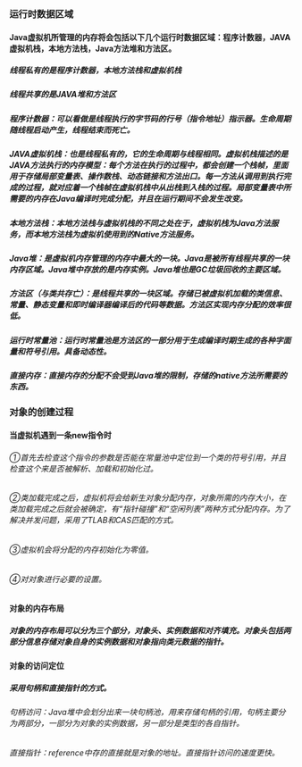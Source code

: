 ### 运行时数据区域
#### Java虚拟机所管理的内存将会包括以下几个运行时数据区域：程序计数器，JAVA虚拟机栈，本地方法栈，Java方法堆和方法区。
##### 线程私有的是程序计数器，本地方法栈和虚拟机栈
##### 线程共享的是JAVA堆和方法区
##### 程序计数器：可以看做是线程执行的字节码的行号（指令地址）指示器。生命周期随线程启动产生，线程结束而死亡。
##### JAVA虚拟机栈：也是线程私有的，它的生命周期与线程相同。虚拟机栈描述的是JAVA方法执行的内存模型：每个方法在执行的过程中，都会创建一个栈帧，里面用于存储局部变量表、操作数栈、动态链接和方法出口。每一方法从调用到执行完成的过程，就对应着一个栈帧在虚拟机栈中从出栈到入栈的过程。局部变量表中所需要的内存在Java编译时完成分配，并且在运行期间不会发生改变。
##### 本地方法栈：本地方法栈与虚拟机栈的不同之处在于，虚拟机栈为Java方法服务，而本地方法栈为虚拟机使用到的Native方法服务。
##### Java堆：是虚拟机内存管理的内存中最大的一块。Java是被所有线程共享的一块内存区域。Java堆中存放的是内存实例。Java堆也是GC垃圾回收的主要区域。
##### 方法区（与类共存亡）：是线程共享的一块区域。存储已被虚拟机加载的类信息、常量、静态变量和即时编译器编译后的代码等数据。方法区实现内存分配的效率很低。
##### 运行时常量池：运行时常量池是方法区的一部分用于生成编译时期生成的各种字面量和符号引用。具备动态性。
##### 直接内存：直接内存的分配不会受到Java堆的限制，存储的native方法所需要的东西。
### 对象的创建过程
#### 当虚拟机遇到一条new指令时

###### ①首先去检查这个指令的参数是否能在常量池中定位到一个类的符号引用，并且检查这个来是否被解析、加载和初始化过。
###### ②类加载完成之后，虚拟机将会给新生对象分配内存，对象所需的内存大小，在类加载完成之后就会被确定，有“指针碰撞”和“空闲列表”两种方式分配内存。为了解决并发问题，采用了TLAB和CAS匹配的方式。

###### ③虚拟机会将分配的内存初始化为零值。
###### ④对对象进行必要的设置。
#### 对象的内存布局
##### 对象的内存布局可以分为三个部分，对象头、实例数据和对齐填充。对象头包括两部分信息存储对象自身的实例数据和对象指向类元数据的指针。
#### 对象的访问定位
##### 采用句柄和直接指针的方式。
###### 句柄访问：Java堆中会划分出来一块句柄池，用来存储句柄的引用，句柄主要分为两部分，一部分为对象的实例数据，另一部分是类型的各自指针。
###### 直接指针：reference中存的直接就是对象的地址。直接指针访问的速度更快。